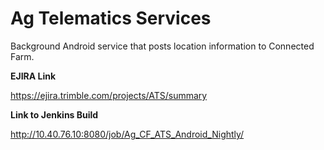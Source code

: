 # Ag Telematics Services

Background Android service that posts location information to Connected Farm.

**EJIRA Link**

https://ejira.trimble.com/projects/ATS/summary

**Link to Jenkins Build**

http://10.40.76.10:8080/job/Ag_CF_ATS_Android_Nightly/